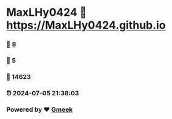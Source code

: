 # MaxLHy0424 :link: https://MaxLHy0424.github.io 
### :page_facing_up: [8](https://MaxLHy0424.github.io/tag.html) 
### :speech_balloon: 5 
### :hibiscus: 14623 
### :alarm_clock: 2024-07-05 21:38:03 
### Powered by :heart: [Gmeek](https://github.com/Meekdai/Gmeek)
